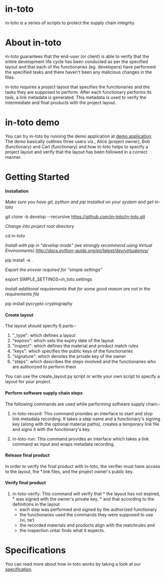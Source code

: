 # in-toto
in-toto is a series of scripts to protect the supply chain integrity.

# About in-toto
in-toto guarantees that the end-user (or client) is able to verify that the entire development life cycle has been conducted as per the specified layout and that each of the functionaries (eg. developers) have performed the specified tasks and there haven't been any malicious changes in the files.

in-toto requires a project layout that specifies the functionaries and the tasks they are supposed to perform.
After each functionary performs its task, a link metadata is generated.
This metadata is used to verify the intermediate and final products with the project layout.

# in-toto demo
You can try in-toto by running the demo application at [demo application](https://github.com/in-toto/in-toto/tree/develop/demo).
The demo basically outlines three users viz., Alice (project owner), Bob (functionary) and Carl (functionary) and how in-toto helps to specify a project layout and verify that the layout has been followed in a correct manner.

# Getting Started
#### Installation

*Make sure you have git, python and pip installed on your system*
*and get in-toto*

git clone -b develop --recursive https://github.com/in-toto/in-toto.git

*Change into project root directory*

cd in-toto

*Install with pip in "develop mode"*
*(we strongly recommend using Virtual Environments)*
*http://docs.python-guide.org/en/latest/dev/virtualenvs/*

pip install -e .

*Export the envvar required for "simple settings"*

export SIMPLE_SETTINGS=in_toto.settings

*Install additional requirements that for some good reason are not in the*
*requirements file*

pip install pycrypto cryptography

#### Create layout

The layout should specify 6 parts:-
  1. "_type": which defines a layout
  2. "expires": which sets the expiry date of the layout
  3. "inspect": which defines the material and product match rules
  4. "keys": which specifies the public keys of the functionaries
  5. "signature": which denotes the private key of the owner
  6. "steps": which describes the steps involved and the functionaries who are authorized to perform them

You can use the create_layout.py script or write your own script to specify a layout for your project.

#### Perform software supply chain steps

The following commands are used while performing software supply chain:-
  1. in-toto-record:
  This command provides an interface to start and stop link metadata recording.
  It takes a step name and a functionary's signing key (along with the optional material paths),
  creates a temporary link file and signs it with the functionary's key.

  2. in-toto-run:
  This command provides an interface which takes a link command as input and wraps metadata recording.

#### Release final product

In order to verify the final product with in-toto, the verifier must have access to the layout, the *.link files,
and the project owner's public key.

#### Verify final product

  1. in-toto-verify:
  This command will verify that
    * the layout has not expired,
    * was signed with the owner's private key, 
    * and that according to the definitions in the layout
      * each step was performed and signed by the authorized functionary
      * the functionaries used the commands they were supposed to use (vi, tar)
      * the recorded materials and products align with the matchrules and
      * the inspection untar finds what it expects.

# Specifications
You can read more about how in-toto works by taking a look at our [specification](https://github.com/toto-framework/toto-framework.github.io/raw/master/toto-spec.pdf).